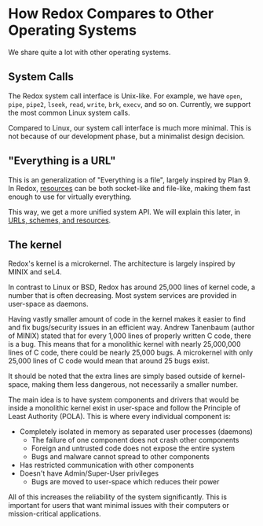 # How Redox Compares to Other Operating Systems

We share quite a lot with other operating systems.

## System Calls

The Redox system call interface is Unix-like. For example, we have `open`, `pipe`, `pipe2`, `lseek`, `read`, `write`, `brk`, `execv`, and so on. Currently, we support the most common Linux system calls.

Compared to Linux, our system call interface is much more minimal. This is not because of our development phase, but a minimalist design decision.

## "Everything is a URL"

This is an generalization of "Everything is a file", largely inspired by Plan 9. In Redox, [resources](./ch05-05-resources.html) can be both socket-like and file-like, making them fast enough to use for virtually everything.

This way, we get a more unified system API. We will explain this later, in [URLs, schemes, and resources](./ch05-00-urls-schemes-resources.md).

## The kernel

Redox's kernel is a microkernel. The architecture is largely inspired by MINIX and seL4.

In contrast to Linux or BSD, Redox has around 25,000 lines of kernel code, a number that is often decreasing. Most system services are provided in user-space as daemons.

Having vastly smaller amount of code in the kernel makes it easier to find and fix bugs/security issues in an efficient way. Andrew Tanenbaum (author of MINIX) stated that for every 1,000 lines of properly written C code, there is a bug. This means that for a monolithic kernel with nearly 25,000,000 lines of C code, there could be nearly 25,000 bugs. A microkernel with only 25,000 lines of C code would mean that around 25 bugs exist.

It should be noted that the extra lines are simply based outside of kernel-space, making them less dangerous, not necessarily a smaller number.

The main idea is to have system components and drivers that would be inside a monolithic kernel exist in user-space and follow the Principle of Least Authority (POLA). This is where every individual component is:

- Completely isolated in memory as separated user processes (daemons)
  - The failure of one component does not crash other components
  - Foreign and untrusted code does not expose the entire system
  - Bugs and malware cannot spread to other components
- Has restricted communication with other components
- Doesn't have Admin/Super-User privileges
  - Bugs are moved to user-space which reduces their power

All of this increases the reliability of the system significantly. This is important for users that want minimal issues with their computers or mission-critical applications.
